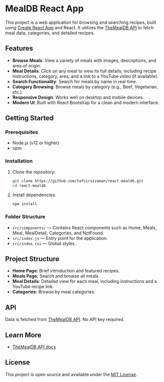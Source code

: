 # MealDB React App

This project is a web application for browsing and searching recipes, built using [Create React App](https://github.com/facebook/create-react-app) and React. It utilizes the [TheMealDB API](https://www.themealdb.com/) to fetch meal data, categories, and detailed recipes.

## Features

- **Browse Meals**: View a variety of meals with images, descriptions, and area of origin.
- **Meal Details**: Click on any meal to view its full details, including recipe instructions, category, area, and a link to a YouTube video (if available).
- **Search Functionality**: Search for meals by name in real time.
- **Category Browsing**: Browse meals by category (e.g., Beef, Vegetarian, etc.).
- **Responsive Design**: Works well on desktop and mobile devices.
- **Modern UI**: Built with React Bootstrap for a clean and modern interface.

## Getting Started

### Prerequisites

- Node.js (v12 or higher)
- npm

### Installation

1. Clone the repository:
   ```bash
   git clone https://github.com/tafsiruzzaman/react-mealdb.git
   cd react-mealdb
   ```

2. Install dependencies:
   ```bash
   npm install
   ```

### Folder Structure

- `src/components/` — Contains React components such as Home, Meals, Meal, MealDetail, Categories, and NotFound.
- `src/index.js` — Entry point for the application.
- `src/index.css` — Global styles.

## Project Structure

- **Home Page:** Brief introduction and featured recipes.
- **Meals Page:** Search and browse all meals.
- **Meal Details:** Detailed view for each meal, including instructions and a YouTube recipe link.
- **Categories:** Browse by meal categories.

## API

Data is fetched from [TheMealDB API](https://www.themealdb.com/api.php). No API key required.

## Learn More

- [TheMealDB API docs](https://www.themealdb.com/api.php)

## License

This project is open source and available under the [MIT License](LICENSE).
